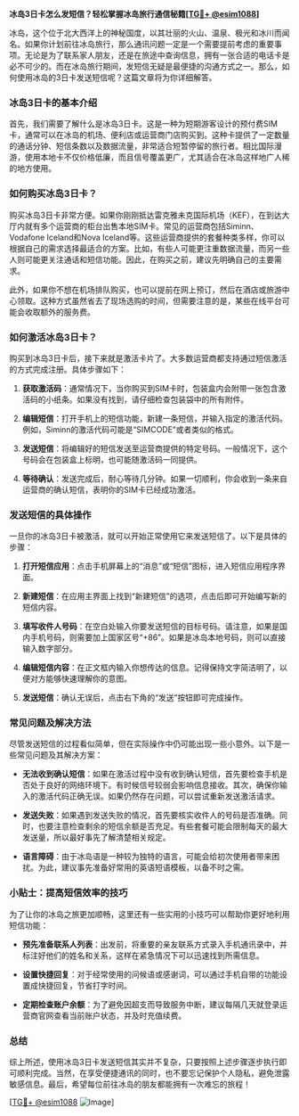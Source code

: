 **冰岛3日卡怎么发短信？轻松掌握冰岛旅行通信秘籍[[TG💪+ @esim1088](https://t.me/s/esim1088)]**

冰岛，这个位于北大西洋上的神秘国度，以其壮丽的火山、温泉、极光和冰川而闻名。如果你计划前往冰岛旅行，那么通讯问题一定是一个需要提前考虑的重要事项。无论是为了联系家人朋友，还是在旅途中查询信息，拥有一张合适的电话卡是必不可少的。而在冰岛旅行期间，发短信无疑是最便捷的沟通方式之一。那么，如何使用冰岛的3日卡发送短信呢？这篇文章将为你详细解答。

### 冰岛3日卡的基本介绍

首先，我们需要了解什么是冰岛3日卡。这是一种为短期游客设计的预付费SIM卡，通常可以在冰岛的机场、便利店或运营商门店购买到。这种卡提供了一定数量的通话分钟、短信条数以及数据流量，非常适合短暂停留的旅行者。相比国际漫游，使用本地卡不仅价格低廉，而且信号覆盖更广，尤其适合在冰岛这样地广人稀的地方使用。

### 如何购买冰岛3日卡？

购买冰岛3日卡非常方便。如果你刚刚抵达雷克雅未克国际机场（KEF），在到达大厅内就有多个运营商的柜台出售本地SIM卡。常见的运营商包括Siminn、Vodafone Iceland和Nova Iceland等。这些运营商提供的套餐种类多样，你可以根据自己的需求选择最适合的方案。比如，有些人可能更注重数据流量，而另一些人则可能更关注通话和短信功能。因此，在购买之前，建议先明确自己的主要需求。

此外，如果你不想在机场排队购买，也可以提前在网上预订，然后在酒店或旅游中心领取。这种方式虽然省去了现场选购的时间，但需要注意的是，某些在线平台可能会收取额外的服务费。

### 如何激活冰岛3日卡？

购买到冰岛3日卡后，接下来就是激活卡片了。大多数运营商都支持通过短信激活的方式完成注册。具体步骤如下：

1. **获取激活码**：通常情况下，当你购买到SIM卡时，包装盒内会附带一张包含激活码的小纸条。如果没有找到，请仔细检查包装袋中的所有附件。
   
2. **编辑短信**：打开手机上的短信功能，新建一条短信，并输入指定的激活代码。例如，Siminn的激活代码可能是“SIMCODE”或者类似的格式。

3. **发送短信**：将编辑好的短信发送至运营商提供的特定号码。一般情况下，这个号码会在包装盒上标明，也可能随激活码一同提供。

4. **等待确认**：发送完成后，耐心等待几分钟。如果一切顺利，你会收到一条来自运营商的确认短信，表明你的SIM卡已经成功激活。

### 发送短信的具体操作

一旦你的冰岛3日卡被激活，就可以开始正常使用它来发送短信了。以下是具体的步骤：

1. **打开短信应用**：点击手机屏幕上的“消息”或“短信”图标，进入短信应用程序界面。

2. **新建短信**：在应用主界面上找到“新建短信”的选项，点击后即可开始编写新的短信内容。

3. **填写收件人号码**：在空白处输入你要发送短信的目标号码。请注意，如果是国内手机号码，则需要加上国家区号“+86”。如果是冰岛本地号码，则可以直接输入数字部分。

4. **编辑短信内容**：在正文框内输入你想传达的信息。记得保持文字简洁明了，以便对方能够快速理解你的意图。

5. **发送短信**：确认无误后，点击右下角的“发送”按钮即可完成操作。

### 常见问题及解决方法

尽管发送短信的过程看似简单，但在实际操作中仍可能出现一些小意外。以下是一些常见问题及其解决方案：

- **无法收到确认短信**：如果在激活过程中没有收到确认短信，首先要检查手机是否处于良好的网络环境下。有时候信号较弱会影响信息接收。其次，确保你输入的激活代码正确无误。如果仍然存在问题，可以尝试重新发送激活请求。

- **发送失败**：如果遇到发送失败的情况，首先要核实收件人的号码是否准确。同时，也要注意检查剩余的短信余额是否充足。有些套餐可能会限制每天的最大发送量，所以最好事先了解清楚相关规定。

- **语言障碍**：由于冰岛语是一种较为独特的语言，可能会给初次使用者带来困扰。为此，建议事先准备好常用的英语短语模板，以备不时之需。

### 小贴士：提高短信效率的技巧

为了让你的冰岛之旅更加顺畅，这里还有一些实用的小技巧可以帮助你更好地利用短信功能：

- **预先准备联系人列表**：出发前，将重要的亲友联系方式录入手机通讯录中，并标注好他们的姓名和关系，这样在紧急情况下可以迅速找到所需信息。

- **设置快捷回复**：对于经常使用的问候语或感谢词，可以通过手机自带的功能设置成快捷回复，节省打字时间。

- **定期检查账户余额**：为了避免因超支而导致服务中断，建议每隔几天就登录运营商官网查看当前账户状态，并及时充值续费。

### 总结

综上所述，使用冰岛3日卡发送短信其实并不复杂，只要按照上述步骤逐步执行即可顺利完成。当然，在享受便捷通讯的同时，也不要忘记保护个人隐私，避免泄露敏感信息。最后，希望每位前往冰岛的朋友都能拥有一次难忘的旅程！

[[TG💪+ @esim1088](https://t.me/s/esim1088) ![Image](https://i.postimg.cc/4NQfJmqS/Snipaste-2025-05-13-00-14-12.png)]